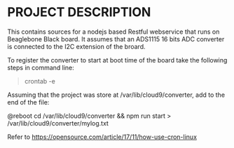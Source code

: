 # PROJECT DESCRIPTION

This contains sources for a nodejs based Restful webservice that runs on Beaglebone Black board.
It assumes that an ADS1115 16 bits ADC converter is connected to the I2C extension of the broard.

To register the converter to start at boot time of the board take the following steps in command line:

>crontab -e

Assuming that the project was store at /var/lib/cloud9/converter, add to the end of the file: 

@reboot cd /var/lib/cloud9/converter && npm run start > /var/lib/cloud9/converter/mylog.txt


Refer to https://opensource.com/article/17/11/how-use-cron-linux 